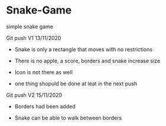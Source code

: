 # Snake-Game
simple snake game 

Git push V1 13/11/2020

- Snake is only a rectangle that moves with no restrictions

- There is no apple, a score, borders and snake increase size

- Icon is not there as well

- one thing shopuld be done at leat in the next push

Git push V2 15/11/2020

- Borders had been added 

- Snake can be able to walk between borders 


